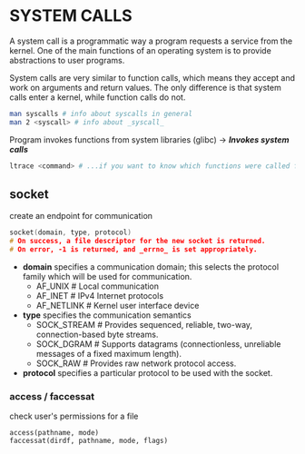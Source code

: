 # SYSTEM CALLS

A system call is a programmatic way a program requests a service from the kernel. One of the main functions of an operating system is to provide abstractions to user programs.

System calls are very similar to function calls, which means they accept and work on arguments and return values. The only difference is that system calls enter a kernel, while function calls do not.

```sh
man syscalls # info about syscalls in general
man 2 <syscall> # info about _syscall_
```

Program invokes functions from system libraries (glibc)
-> _**Invokes system calls**_

```sh
ltrace <command> # ...if you want to know which functions were called from the glibc library
```

## socket

create an endpoint for communication

```c
socket(domain, type, protocol)
# On success, a file descriptor for the new socket is returned. 
# On error, -1 is returned, and _errno_ is set appropriately.
```

- **domain** 
  specifies a communication domain; this selects the protocol family which will be used for communication.
    - AF_UNIX # Local communication
    - AF_INET # IPv4 Internet protocols
    - AF_NETLINK # Kernel user interface device
- **type**
  specifies the communication semantics
    - SOCK_STREAM # Provides sequenced, reliable, two-way, connection-based byte streams.
    - SOCK_DGRAM # Supports datagrams (connectionless, unreliable messages of a fixed maximum length).
    - SOCK_RAW # Provides raw network protocol access.
- **protocol**
  specifies a particular protocol to be used with the socket.

### access / faccessat

check user's permissions for a file

```
access(pathname, mode)
faccessat(dirdf, pathname, mode, flags)
```
